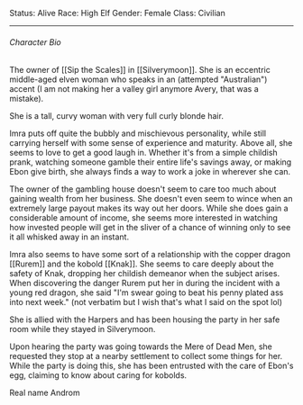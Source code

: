 Status: Alive
Race: High Elf
Gender: Female
Class: Civilian

---
###### Character Bio
The owner of [[Sip the Scales]] in [[Silverymoon]]. She is an eccentric middle-aged elven woman who speaks in an (attempted "Australian") accent (I am not making her a valley girl anymore Avery, that was a mistake).

She is a tall, curvy woman with very full curly blonde hair.

Imra puts off quite the bubbly and mischievous personality, while still carrying herself with some sense of experience and maturity. Above all, she seems to love to get a good laugh in. Whether it's from a simple childish prank, watching someone gamble their entire life's savings away, or making Ebon give birth, she always finds a way to work a joke in wherever she can.

The owner of the gambling house doesn't seem to care too much about gaining wealth from her business. She doesn't even seem to wince when an extremely large payout makes its way out her doors. While she does gain a considerable amount of income, she seems more interested in watching how invested people will get in the sliver of a chance of winning only to see it all whisked away in an instant.

Imra also seems to have some sort of a relationship with the copper dragon [[Rurem]] and the kobold [[Knak]]. She seems to care deeply about the safety of Knak, dropping her childish demeanor when the subject arises. When discovering the danger Rurem put her in during the incident with a young red dragon, she said "I'm swear going to beat his penny plated ass into next week." (not verbatim but I wish that's what I said on the spot lol)

She is allied with the Harpers and has been housing the party in her safe room while they stayed in Silverymoon.

Upon hearing the party was going towards the Mere of Dead Men, she requested they stop at a nearby settlement to collect some things for her. While the party is doing this, she has been entrusted with the care of Ebon's egg, claiming to know about caring for kobolds.

Real name Androm